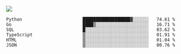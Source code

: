 ![](https://github-profile-summary-cards.vercel.app/api/cards/profile-details?username=igtm&theme=dracula)
<!--START_SECTION:waka-->

```text
Python                       ██████████████████▓░░░░░░   74.61 %
Go                           ████▒░░░░░░░░░░░░░░░░░░░░   16.71 %
SQL                          █░░░░░░░░░░░░░░░░░░░░░░░░   03.62 %
TypeScript                   ▒░░░░░░░░░░░░░░░░░░░░░░░░   01.91 %
HTML                         ▒░░░░░░░░░░░░░░░░░░░░░░░░   01.04 %
JSON                         ▒░░░░░░░░░░░░░░░░░░░░░░░░   00.76 %
```

<!--END_SECTION:waka-->
